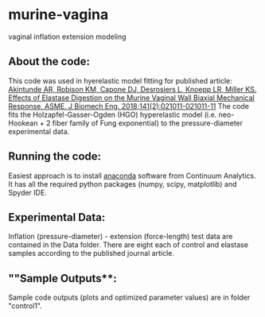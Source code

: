 # murine-vagina
vaginal inflation extension modeling
## **About the code**:
This code was used in hyerelastic model fitting for published article: [Akintunde AR, Robison KM, Capone DJ, Desrosiers L, Knoepp LR, Miller KS. Effects of Elastase Digestion on the Murine Vaginal Wall Biaxial Mechanical Response. ASME. J Biomech Eng. 2018;141(2):021011-021011-11](doi:10.1115/1.4042014)
The code fits the Holzapfel-Gasser-Ogden (HGO) hyperelastic model (i.e. neo-Hookean + 2 fiber family of Fung exponential) to the pressure-diameter experimental data.

## **Running the code**:
Easiest approach is to install [anaconda](https://www.anaconda.com/download/) software from Continuum Analytics. It has all the required python packages (numpy, scipy, matplotlib) and Spyder IDE.

## **Experimental Data**:
Inflation (pressure-diameter) - extension (force-length) test data are contained in the Data folder. There are eight each of control and elastase samples according to the published journal article.

## ""Sample Outputs**:
Sample code outputs (plots and optimized parameter values) are in folder "control1".
